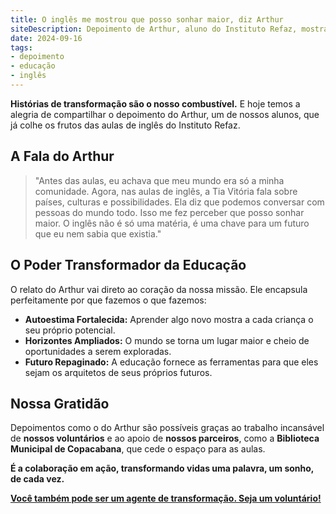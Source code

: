 ```yaml
---
title: O inglês me mostrou que posso sonhar maior, diz Arthur
siteDescription: Depoimento de Arthur, aluno do Instituto Refaz, mostra como o inglês abre horizontes e transforma vidas. Leia essa história de esperança.
date: 2024-09-16
tags:
- depoimento
- educação
- inglês
---
```

**Histórias de transformação são o nosso combustível.** E hoje temos a alegria de compartilhar o depoimento do Arthur, um de nossos alunos, que já colhe os frutos das aulas de inglês do Instituto Refaz.

## A Fala do Arthur

> "Antes das aulas, eu achava que meu mundo era só a minha comunidade. Agora, nas aulas de inglês, a Tia Vitória fala sobre países, culturas e possibilidades. Ela diz que podemos conversar com pessoas do mundo todo. Isso me fez perceber que posso sonhar maior. O inglês não é só uma matéria, é uma chave para um futuro que eu nem sabia que existia."

## O Poder Transformador da Educação

O relato do Arthur vai direto ao coração da nossa missão. Ele encapsula perfeitamente por que fazemos o que fazemos:

- **Autoestima Fortalecida:** Aprender algo novo mostra a cada criança o seu próprio potencial.
- **Horizontes Ampliados:** O mundo se torna um lugar maior e cheio de oportunidades a serem exploradas.
- **Futuro Repaginado:** A educação fornece as ferramentas para que eles sejam os arquitetos de seus próprios futuros.

## Nossa Gratidão

Depoimentos como o do Arthur são possíveis graças ao trabalho incansável de **nossos voluntários** e ao apoio de **nossos parceiros**, como a **Biblioteca Municipal de Copacabana**, que cede o espaço para as aulas.

**É a colaboração em ação, transformando vidas uma palavra, um sonho, de cada vez.**

[**Você também pode ser um agente de transformação. Seja um voluntário!**](/como-ajudar/#voluntario)
